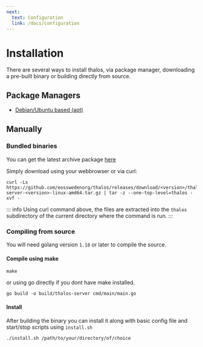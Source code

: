 ```yaml
---
next:
  text: Configuration
  link: /docs/configuration
---
```



# Installation

There are several ways to install thalos, via package manager, downloading a pre-built binary or building directly from source.

## Package Managers

* [Debian/Ubuntu based (apt)](/docs/installation/debian)

## Manually

### Bundled binaries

You can get the latest archive package [here](https://github.com/eosswedenorg/thalos/releases/latest)

Simply download using your webbrowser or via curl:

```shell
curl -Ls https://github.com/eosswedenorg/thalos/releases/download/<version>/thalos-server-<version>-linux-amd64.tar.gz | tar -z --one-top-level=thalos -xvf -
```

::: info
Using curl command above, the files are extracted into the `thalos` subdirectory of the current directory where the command is run.
:::

### Compiling from source

You will need golang version `1.18` or later to compile the source.

#### Compile using make

```shell
make
```

or using go directly if you dont have make installed.

```shell
go build -o build/thalos-server cmd/main/main.go
```

#### Install

After building the binary you can install it along with basic config file and start/stop scripts using `install.sh`

```shell
./install.sh /path/to/your/directory/of/choice
```
